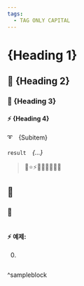 ```yaml
---
tags:
  - TAG ONLY CAPITAL
---
```


# {Heading 1}
## 🎇 {Heading 2}
### 📌 {Heading 3}
#### ⚡ {Heading 4}

➰　{Subitem}

`result`　*{...}*

<span style="font-style: italic; letter-spacing: 2px; font-weight: 600; color: pink;"></span>

> 🌟⭐⚡🔥🎇🎆🎈✨🚩

## 🎇 
### 📌 
```Python

```
#### ⚡ 예제: 

0. 
```python

```

^sampleblock